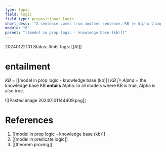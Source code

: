 ```yaml
---
type: topic
field: logic
field_type: propositional logic
short_desc: '"A sentence comes from another sentence. KB |= Alpha thing."'
module: "6"
parent: "[[model in prop logic - knowledge base (kb)]]"
---
```

20240122101
Status: #m6
Tags: [[AI]]

# entailment


*KB* = [[model in prop logic - knowledge base (kb)]]
*KB |= Alpha* = the knowledge base KB **entails** Alpha. In all models where KB is true, Alpha is also true.

![[Pasted image 20240101144409.png]]

# References

 1. [[model in prop logic - knowledge base (kb)]]
 2. [[model in predicate logic]]
 3. [[theorem proving]]
